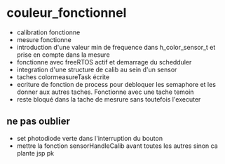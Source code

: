 # couleur_fonctionnel
- calibration fonctionne
- mesure fonctionne
- introduction d'une valeur min de frequence dans h_color_sensor_t et prise en compte dans la mesure
- fonctionne avec freeRTOS actif et demarrage du schedduler
- integration d'une structure de calib au sein d'un sensor
- taches colormeasureTask écrite
- ecriture de fonction de process pour debloquer les semaphore et les donner aux autres taches. Fonctionne avec une tache temoin
- reste bloqué dans la tache de mesrure sans toutefois l'executer 

## ne pas oublier 
- set photodiode verte dans l'interruption du bouton
- mettre la fonction sensorHandleCalib avant toutes les autres sinon ca plante jsp pk

